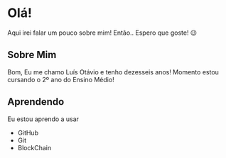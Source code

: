 <h1> Olá! </h1>
    Aqui irei falar um pouco sobre mim! Então.. Espero que goste! 😉

## Sobre Mim
    
   Bom, Eu me chamo Luís Otávio e tenho dezesseis anos! Momento estou cursando o 2º ano do Ensino Médio! 

## Aprendendo 
Eu estou aprendo a usar 
- GitHub
- Git
- BlockChain

